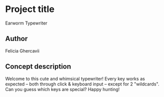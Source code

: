 # Project title
Earworm Typewriter

## Author
Felicia Ghercavii

## Concept description
Welcome to this cute and whimsical typewriter! 
Every key works as expected – both through click & keyboard input – except for 2 "wildcards". Can you guess which keys are special? 
Happy hunting!

